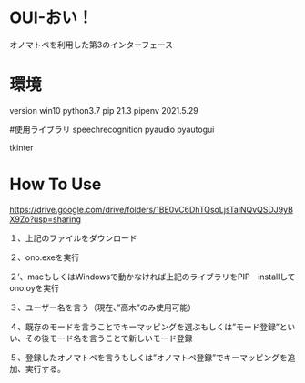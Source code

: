 # OUI-おい！
オノマトペを利用した第3のインターフェース
# 環境
version
win10
python3.7
pip 21.3
pipenv 2021.5.29

#使用ライブラリ
speechrecognition
pyaudio
pyautogui


tkinter

# How To Use
https://drive.google.com/drive/folders/1BE0vC6DhTQsoLjsTalNQvQSDJ9yBX9Zo?usp=sharing

１、上記のファイルをダウンロード

２、ono.exeを実行

２’、macもしくはWindowsで動かなければ上記のライブラリをPIP　installしてono.oyを実行

３、ユーザー名を言う（現在、”高木”のみ使用可能）

４、既存のモードを言うことでキーマッピングを選ぶもしくは”モード登録”といい、その後モード名を言うことで新しいモード登録

５、登録したオノマトペを言うもしくは”オノマトペ登録”でキーマッピングを追加、実行する。
